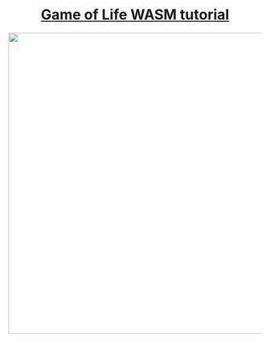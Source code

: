 <div align="center">

  <h1><a href="https://rustwasm.github.io/book/game-of-life/implementing.html">Game of Life WASM tutorial</a></h1>
  <img src="https://lh3.googleusercontent.com/pw/ACtC-3fu0coYz2JivwasLaZM8Gr1jLd74sP1ILMj2ouElzuvNGaOyOswb1lUy0nwaeOISZciwS4_FIEGaAUmV4X8yGGe30WGj0bV5KFPwwy5re75HouPOrymx0ZmdvmPIqiyGQS0RqHF3LDe_cpOpTqLJFyR=w1911-h947-no?authuser=0" width=1000 height=600/>
  </div>

